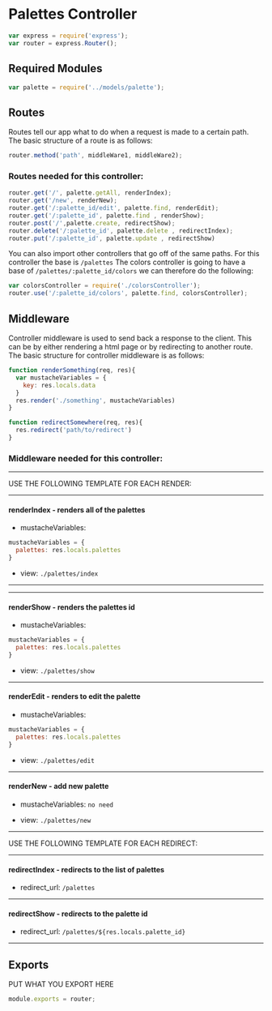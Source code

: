 # Palettes Controller
```js 
var express = require('express');
var router = express.Router();
```

## Required Modules
```js 
var palette = require('../models/palette');
``` 

## Routes 
Routes tell our app what to do when a request is made to a certain path. The basic structure of a route is as follows:
```js 
router.method('path', middleWare1, middleWare2);
```
### Routes needed for this controller:
```js 
router.get('/', palette.getAll, renderIndex);
router.get('/new', renderNew);
router.get('/:palette_id/edit', palette.find, renderEdit);
router.get('/:palette_id', palette.find , renderShow);
router.post('/',palette.create, redirectShow);
router.delete('/:palette_id', palette.delete , redirectIndex);
router.put('/:palette_id', palette.update , redirectShow)
```
You can also import other controllers that go off of the same paths. For this controller the base is `/palettes` The colors controller is going to have a base of `/palettes/:palette_id/colors` we can therefore do the following:
```js
var colorsController = require('./colorsController');
router.use('/:palette_id/colors', palette.find, colorsController);
```

## Middleware
Controller middleware is used to send back a response to the client. This can be by either rendering a html page or by redirecting to another route. The basic structure for controller middleware is as follows:
```js
function renderSomething(req, res){
  var mustacheVariables = {
    key: res.locals.data
  }
  res.render('./something', mustacheVariables)
}

function redirectSomewhere(req, res){
  res.redirect('path/to/redirect')
}
```

### Middleware needed for this controller:

---

USE THE FOLLOWING TEMPLATE FOR EACH RENDER:

---
#### renderIndex - renders all of the palettes
- mustacheVariables: 
```js
mustacheVariables = {
  palettes: res.locals.palettes
}
```
- view: `./palettes/index`
---

---
#### renderShow - renders the palettes id
- mustacheVariables: 
```js
mustacheVariables = {
  palettes: res.locals.palettes
}
```
- view: `./palettes/show`
---

#### renderEdit - renders to edit the palette

- mustacheVariables: 
```js
mustacheVariables = {
  palettes: res.locals.palettes
}
```
- view: `./palettes/edit`

---

#### renderNew - add new palette

- mustacheVariables: `no need`

- view: `./palettes/new`

---

USE THE FOLLOWING TEMPLATE FOR EACH REDIRECT:

---
#### redirectIndex - redirects to the list of palettes 

- redirect_url: `/palettes`
---

#### redirectShow - redirects to the palette id

- redirect_url: `/palettes/${res.locals.palette_id}`

---

## Exports
PUT WHAT YOU EXPORT HERE
```js 
module.exports = router;
```